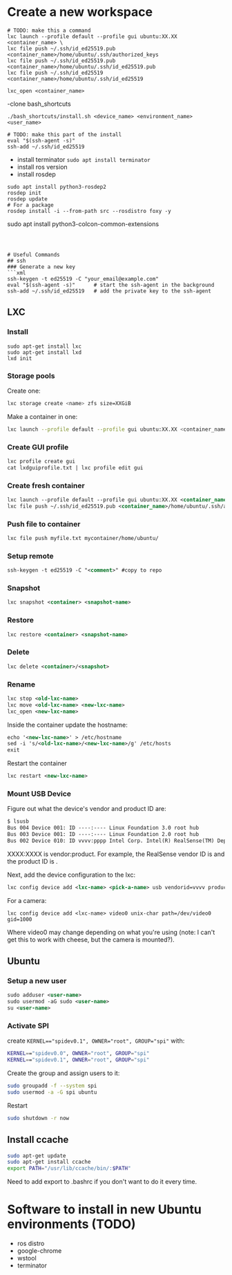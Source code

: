 # Create a new workspace
```
# TODO: make this a command
lxc launch --profile default --profile gui ubuntu:XX.XX <container_name> \
lxc file push ~/.ssh/id_ed25519.pub <container_name>/home/ubuntu/.ssh/authorized_keys
lxc file push ~/.ssh/id_ed25519.pub <container_name>/home/ubuntu/.ssh/id_ed25519.pub
lxc file push ~/.ssh/id_ed25519 <container_name>/home/ubuntu/.ssh/id_ed25519

lxc_open <container_name>
```
-clone bash_shortcuts
```
./bash_shortcuts/install.sh <device_name> <environment_name> <user_name>

# TODO: make this part of the install
eval "$(ssh-agent -s)"
ssh-add ~/.ssh/id_ed25519
```
- install terminator `sudo apt install terminator`
- install ros version 
- install rosdep
```
sudo apt install python3-rosdep2
rosdep init
rosdep update
# For a package
rosdep install -i --from-path src --rosdistro foxy -y
```
sudo apt install python3-colcon-common-extensions
```



# Useful Commands
## ssh
### Generate a new key
```xml
ssh-keygen -t ed25519 -C "your_email@example.com"
eval "$(ssh-agent -s)"      # start the ssh-agent in the background
ssh-add ~/.ssh/id_ed25519   # add the private key to the ssh-agent
```

## LXC

### Install
```
sudo apt-get install lxc
sudo apt-get install lxd
lxd init
```
### Storage pools
Create one:
```bash
lxc storage create <name> zfs size=XXGiB
```
Make a container in one:
```bash
lxc launch --profile default --profile gui ubuntu:XX.XX <container_name> -s <pool_name>
```
### Create GUI profile
```xml
lxc profile create gui
cat lxdguiprofile.txt | lxc profile edit gui
```
### Create fresh container
```xml
lxc launch --profile default --profile gui ubuntu:XX.XX <container_name> \
lxc file push ~/.ssh/id_ed25519.pub <container_name>/home/ubuntu/.ssh/authorized_keys
```

### Push file to container
```xml
lxc file push myfile.txt mycontainer/home/ubuntu/
```

### Setup remote
```xml
ssh-keygen -t ed25519 -C "<comment>" #copy to repo
```

### Snapshot
```xml
lxc snapshot <container> <snapshot-name>
```

### Restore
```xml
lxc restore <container> <snapshot-name>
```

### Delete
```xml
lxc delete <container>/<snapshot>
```

### Rename
```xml
lxc stop <old-lxc-name>
lxc move <old-lxc-name> <new-lxc-name>
lxc_open <new-lxc-name>
```
Inside the container update the hostname:
```xml
echo '<new-lxc-name>' > /etc/hostname
sed -i 's/<old-lxc-name>/<new-lxc-name>/g' /etc/hosts
exit
```
Restart the container
```xml
lxc restart <new-lxc-name>
```

### Mount USB Device
Figure out what the device's vendor and product ID are:
```xml
$ lsusb
Bus 004 Device 001: ID ----:---- Linux Foundation 3.0 root hub
Bus 003 Device 001: ID ----:---- Linux Foundation 2.0 root hub
Bus 002 Device 010: ID vvvv:pppp Intel Corp. Intel(R) RealSense(TM) Depth Camera 415 
```
XXXX:XXXX is vendor:product. For example, the RealSense vendor ID is <aaaa> and the product ID is <pppp>.

Next, add the device configuration to the lxc:
```xml
lxc config device add <lxc-name> <pick-a-name> usb vendorid=vvvv productid=pppp gid=1000
```
For a camera:
```
lxc config device add <lxc-name> video0 unix-char path=/dev/video0 gid=1000
```
Where video0 may change depending on what you're using (note: I can't get this to work with cheese, but the camera is mounted?).

## Ubuntu

### Setup a new user
```xml
sudo adduser <user-name>
sudo usermod -aG sudo <user-name>
su <user-name>
```

### Activate SPI
create `KERNEL=="spidev0.1", OWNER="root", GROUP="spi"` with:
```bash
KERNEL=="spidev0.0", OWNER="root", GROUP="spi"
KERNEL=="spidev0.1", OWNER="root", GROUP="spi"
```
Create the group and assign users to it:
```bash
sudo groupadd -f --system spi
sudo usermod -a -G spi ubuntu
```
Restart
```bash
sudo shutdown -r now
```

## Install ccache
```bash   
sudo apt-get update
sudo apt-get install ccache
export PATH="/usr/lib/ccache/bin/:$PATH"
```
Need to add export to .bashrc if you don't want to do it every time.

# Software to install in new Ubuntu environments (TODO)
- ros distro
- google-chrome
- wstool
- terminator
